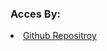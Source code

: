 <h3>Acces By:</h3>
<li><a href="https://github.com/PaulVLAD22/Desktop-Whatsapp-Alerts">Github Repositroy</a></li>
